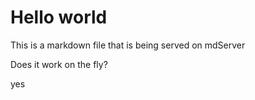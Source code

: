 # Hello world 

This is a markdown file that is being served on mdServer

Does it work on the fly?

yes
